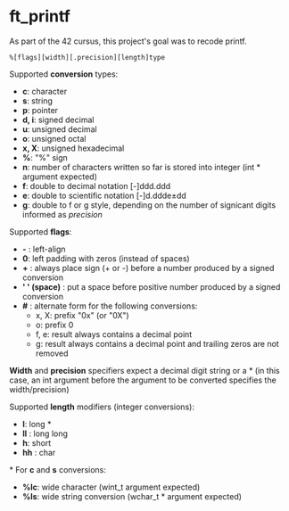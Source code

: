 # ft_printf #

As part of the 42 cursus, this project's goal was to recode printf.

`%[flags][width][.precision][length]type`  

Supported **conversion** types:

* **c**: character  
* **s**: string  
* **p**: pointer  
* **d, i**: signed decimal
* **u**: unsigned decimal  
* **o**: unsigned octal  
* **x, X**: unsigned hexadecimal  
* **%**: "%" sign  
* **n**: number of characters written so far is stored into integer (int * argument expected)  
* **f**: double to decimal notation [-]ddd.ddd  
* **e**: double to scientific notation [-]d.ddde±dd  
* **g**: double to f or g style, depending on the number of signicant digits informed as *precision*  

Supported **flags**:

* **\-** : left-align  
* **0**: left padding with zeros (instead of spaces)
* **\+** : always place sign (+ or -) before a number produced by a signed conversion  
* **' ' (space)** : put a space before positive number produced by a signed conversion  
* **\#** : alternate form for the following conversions:  
	* x, X: prefix "0x" (or "0X")  
	* o: prefix 0  
	* f, e: result always contains a decimal point  
	* g: result always contains a decimal point and trailing zeros are not removed

**Width** and **precision** specifiers expect a decimal digit string or a * (in this case, an int argument before the argument to be converted specifies the width/precision)

Supported **length** modifiers (integer conversions):

* **l**: long *
* **ll** : long long
* **h**: short
* **hh** : char  

\* For **c** and **s** conversions:
* **%lc**: wide character (wint_t argument expected)
* **%ls**: wide string conversion (wchar_t * argument expected)
